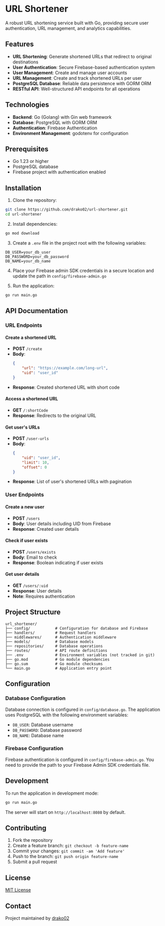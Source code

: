 # URL Shortener

A robust URL shortening service built with Go, providing secure user authentication, URL management, and analytics capabilities.

## Features

- **URL Shortening**: Generate shortened URLs that redirect to original destinations
- **User Authentication**: Secure Firebase-based authentication system
- **User Management**: Create and manage user accounts
- **URL Management**: Create and track shortened URLs per user
- **PostgreSQL Database**: Reliable data persistence with GORM ORM
- **RESTful API**: Well-structured API endpoints for all operations

## Technologies

- **Backend**: Go (Golang) with Gin web framework
- **Database**: PostgreSQL with GORM ORM
- **Authentication**: Firebase Authentication
- **Environment Management**: godotenv for configuration

## Prerequisites

- Go 1.23 or higher
- PostgreSQL database
- Firebase project with authentication enabled

## Installation

1. Clone the repository:

```bash
git clone https://github.com/drako02/url-shortener.git
cd url-shortener
```

2. Install dependencies:

```bash
go mod download
```

3. Create a `.env` file in the project root with the following variables:

```
DB_USER=your_db_user
DB_PASSWORD=your_db_password
DB_NAME=your_db_name
```

4. Place your Firebase admin SDK credentials in a secure location and update the path in `config/firebase-admin.go`

5. Run the application:

```bash
go run main.go
```

## API Documentation

### URL Endpoints

#### Create a shortened URL
- **POST** `/create`
- **Body**: 
    ```json
    {
        "url": "https://example.com/long-url",
        "uid": "user_id"
    }
    ```
- **Response**: Created shortened URL with short code

#### Access a shortened URL
- **GET** `/:shortCode`
- **Response**: Redirects to the original URL

#### Get user's URLs
- **POST** `/user-urls`
- **Body**: 
    ```json
    {
        "uid": "user_id",
        "limit": 10,
        "offset": 0
    }
    ```
- **Response**: List of user's shortened URLs with pagination

### User Endpoints

#### Create a new user
- **POST** `/users`
- **Body**: User details including UID from Firebase
- **Response**: Created user details

#### Check if user exists
- **POST** `/users/exists`
- **Body**: Email to check
- **Response**: Boolean indicating if user exists

#### Get user details
- **GET** `/users/:uid`
- **Response**: User details
- **Note**: Requires authentication

## Project Structure

```
url_shortener/
├── config/           # Configuration for database and Firebase
├── handlers/         # Request handlers
├── middlewares/      # Authentication middleware
├── models/           # Database models
├── repositories/     # Database operations
├── routes/           # API route definitions
├── .env              # Environment variables (not tracked in git)
├── go.mod            # Go module dependencies
├── go.sum            # Go module checksums
└── main.go           # Application entry point
```

## Configuration

### Database Configuration

Database connection is configured in `config/database.go`. The application uses PostgreSQL with the following environment variables:
- `DB_USER`: Database username
- `DB_PASSWORD`: Database password
- `DB_NAME`: Database name

### Firebase Configuration

Firebase authentication is configured in `config/firebase-admin.go`. You need to provide the path to your Firebase Admin SDK credentials file.

## Development

To run the application in development mode:

```bash
go run main.go
```

The server will start on `http://localhost:8080` by default.

## Contributing

1. Fork the repository
2. Create a feature branch: `git checkout -b feature-name`
3. Commit your changes: `git commit -am 'Add feature'`
4. Push to the branch: `git push origin feature-name`
5. Submit a pull request

## License

[MIT License](LICENSE)

## Contact

Project maintained by [drako02](https://github.com/drako02)